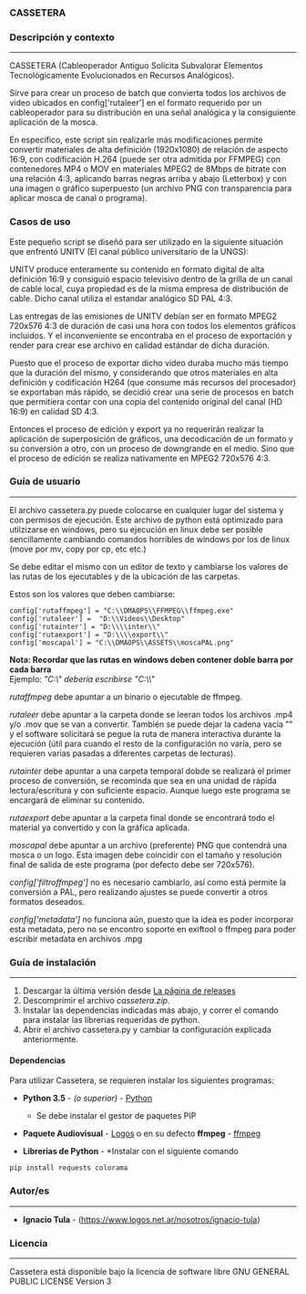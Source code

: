 
### CASSETERA
### Descripción y contexto
---
CASSETERA (Cableoperador Antiguo Solicita Subvalorar Elementos Tecnológicamente Evolucionados en Recursos Analógicos).

Sirve para crear un proceso de batch que convierta todos los archivos de video ubicados en config['rutaleer'] en el formato requerido por un cableoperador para su distribución en una señal analógica y la consiguiente aplicación de la mosca.

En específico, este script sin realizarle más modificaciones permite convertir materiales de alta definición (1920x1080) de relación de aspecto 16:9, con codificación H.264 (puede ser otra admitida por FFMPEG) con contenedores MP4 o MOV en materiales MPEG2 de 8Mbps de bitrate con una relación 4:3, aplicando barras negras arriba y abajo (Letterbox) y con una imagen o gráfico superpuesto (un archivo PNG con transparencia para aplicar mosca de canal o programa).


### Casos de uso

Este pequeño script se diseñó para ser utilizado en la siguiente situación que enfrentó UNITV (El canal público universitario de la UNGS):

UNITV produce enteramente su contenido en formato digital de alta definición 16:9 y consiguió espacio televisivo dentro de la grilla de un
canal de cable local, cuya propiedad es de la misma empresa de distribución de cable. Dicho canal utiliza el estandar analógico SD PAL 4:3.

Las entregas de las emisiones de UNITV debían ser en formato MPEG2 720x576 4:3 de duración de casi una hora con todos los elementos gráficos incluidos. Y el inconveniente se encontraba en el proceso de exportación y render para crear ese archivo en calidad estándar de dicha duración.

Puesto que el proceso de exportar dicho video duraba mucho más tiempo que la duración del mismo, y considerando que otros materiales en alta definición y codificación H264 (que consume más recursos del procesador) se exportaban más rápido, se decidió crear una serie de procesos en batch que permitiera contar con una copia del contenido original del canal (HD 16:9) en calidad SD 4:3.

Entonces el proceso de edición y export ya no requerirán realizar la aplicación de superposición de gráficos, una decodicación de un formato y su conversión a otro, con un proceso de downgrande en el medio. Sino que el proceso de edición se realiza nativamente en MPEG2 720x576 4:3.


### Guía de usuario
---

El archivo cassetera.py puede colocarse en cualquier lugar del sistema y con permisos de ejecución. Este archivo de python está optimizado para utilzizarse en windows, pero su ejecución en linux debe ser posible sencillamente cambiando comandos horribles de windows por los de linux (move por mv, copy por cp, etc etc.)

Se debe editar el mismo con un editor de texto y cambiarse los valores de las rutas de los ejecutables y de la ubicación de las carpetas.

Estos son los valores que deben cambiarse:
```
config['rutaffmpeg'] = "C:\\DMAOPS\\FFMPEG\\ffmpeg.exe"
config['rutaleer'] =  "D:\\Videos\\Desktop"
config['rutainter'] = "D:\\\\inter\\"
config['rutaexport'] = "D:\\\\export\\"
config['moscapal'] = "C:\\DMAOPS\\ASSETS\\moscaPAL.png"
```

**Nota: Recordar que las rutas en windows deben contener doble barra por cada barra**  
    Ejemplo: _"C:\\" debería escribirse "C:\\\\"_  

_rutaffmpeg_ debe apuntar a un binario o ejecutable de ffmpeg.  
  
_rutaleer_   debe apuntar a la carpeta donde se leeran todos los archivos .mp4 y/o .mov que se van a convertir. También se puede dejar la cadena vacía "" y el software solicitará se pegue la ruta de manera interactiva durante la ejecución (útil para cuando el resto de la configuración no varía, pero se requieren varias pasadas a diferentes carpetas de lecturas).
  
_rutainter_  debe apuntar a una carpeta temporal dobde se realizará el primer proceso de conversión, se recominda que sea en una unidad de rápida lectura/escritura y con suficiente espacio. Aunque luego este programa se encargará de eliminar su contenido.  
  
_rutaexport_ debe apuntar a la carpeta final donde se encontrará todo el material ya convertido y con la gráfica aplicada.  
  
_moscapal_   debe apuntar a un archivo (preferente) PNG que contendrá una mosca o un logo. Esta imagen debe coincidir con el tamaño y resolución final de salida de este programa (por defecto debe ser 720x576).  
  

_config['filtroffmpeg']_ no es necesario cambiarlo, así como está permite la conversión a PAL, pero realizando ajustes se puede convertir a otros formatos deseados.
  
_config['metadata']_ no funciona aún, puesto que la idea es poder incorporar esta metadata, pero no se encontro soporte en exiftool o ffmpeg para poder escribir metadata en archivos .mpg


 	
### Guía de instalación
---

1. Descargar la última versión desde [La página de releases](https://github.com/logosfera-zero/Cassetera-proto/releases)
2. Descomprimir el archivo _cassetera.zip_.
3. Instalar las dependencias indicadas más abajo, y correr el comando para instalar las librerias requeridas de python.
4. Abrir el archivo cassetera.py y cambiar la configuración explicada anteriormente.


#### Dependencias

Para utilizar Cassetera, se requieren instalar los siguientes programas:

* **Python 3.5** - *(o superior)* - [Python](https://www.python.org/downloads/)
    * Se debe instalar el gestor de paquetes PIP 

* **Paquete Audiovisual** - [Logos](https://www.logos.net.ar/software/paquete-audiovisual) o en su defecto **ffmpeg** - [ffmpeg](https://www.ffmpeg.org/)
   
* **Librerias de Python** -   *Instalar con el siguiente comando
    
```
pip install requests colorama
```


### Autor/es
---
* **Ignacio Tula** - (https://www.logos.net.ar/nosotros/ignacio-tula)



### Licencia 
---
Cassetera está disponible bajo la licencia de software libre GNU GENERAL PUBLIC LICENSE Version 3